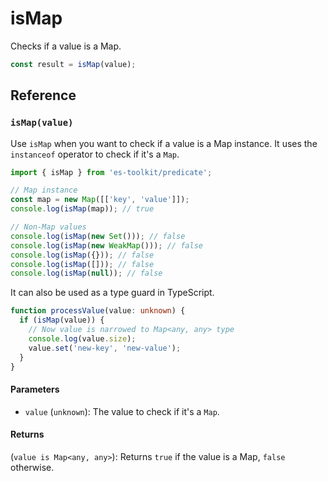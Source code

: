 # isMap

Checks if a value is a Map.

```typescript
const result = isMap(value);
```

## Reference

### `isMap(value)`

Use `isMap` when you want to check if a value is a Map instance. It uses the `instanceof` operator to check if it's a `Map`.

```typescript
import { isMap } from 'es-toolkit/predicate';

// Map instance
const map = new Map([['key', 'value']]);
console.log(isMap(map)); // true

// Non-Map values
console.log(isMap(new Set())); // false
console.log(isMap(new WeakMap())); // false
console.log(isMap({})); // false
console.log(isMap([])); // false
console.log(isMap(null)); // false
```

It can also be used as a type guard in TypeScript.

```typescript
function processValue(value: unknown) {
  if (isMap(value)) {
    // Now value is narrowed to Map<any, any> type
    console.log(value.size);
    value.set('new-key', 'new-value');
  }
}
```

#### Parameters

- `value` (`unknown`): The value to check if it's a `Map`.

#### Returns

(`value is Map<any, any>`): Returns `true` if the value is a Map, `false` otherwise.
